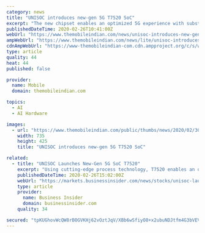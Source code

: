 ```yaml
---
category: news
title: "UNISOC introduces new-gen 5G T7520 SoC"
excerpt: "The new chipset enables an optimized 5G experience with substantially enhanced AI computing and multimedia imaging processing ... and four Arm Cortex-A55 cores with an Arm Mali-G57 based GPU, providing an incredible streaming and gaming experience at ..."
publishedDateTime: 2020-02-26T10:41:00Z
webUrl: "https://www.themobileindian.com/news/unisoc-introduces-new-gen-5g-t7520-soc-30005"
ampWebUrl: "https://www.themobileindian.com/news/lite/unisoc-introduces-new-gen-5g-t7520-soc-30005"
cdnAmpWebUrl: "https://www-themobileindian-com.cdn.ampproject.org/c/s/www.themobileindian.com/news/lite/unisoc-introduces-new-gen-5g-t7520-soc-30005"
type: article
quality: 44
heat: 44
published: false

provider:
  name: Mobile
  domain: themobileindian.com

topics:
  - AI
  - AI Hardware

images:
  - url: "https://www.themobileindian.com/public/thumbs/news/2020/02/30005/UNISOC-5G-SoC_425_735.jpg"
    width: 735
    height: 425
    title: "UNISOC introduces new-gen 5G T7520 SoC"

related:
  - title: "UNISOC Launches New-Gen 5G SoC T7520"
    excerpt: "Using cutting-edge process technology, T7520 enables an optimized 5G experience with substantially enhanced AI computing and multimedia imaging processing capabilities ... T7520 has four Arm Cortex-A76 cores and four Arm Cortex-A55 cores with an Arm Mali-G57 based GPU, providing an incredible streaming and gaming experience at 5G speeds."
    publishedDateTime: 2020-02-26T15:02:00Z
    webUrl: "https://markets.businessinsider.com/news/stocks/unisoc-launches-new-gen-5g-soc-t7520-1028941941"
    type: article
    provider:
      name: Business Insider
      domain: businessinsider.com
    quality: 34

secured: "tpKUGhovWcQW8rBOGVKHj62vOztJqV/XBb6wSfiyO8+x2ubuNDJtfm4G3bVEVBZfyND/YvDMfWAkMeaajOxQwMBoZrAhH7PG6Ap+02IN2l+Kd6olqzvAm+0pxI7FLEKS41kA46Y980qDZHskOFf5RNH69nq4X23pwLn7Dy2mo3ZSmj6wOQ29ihMuRD0/Ssd/3vWta0lMKZj087NMTIdXBBdWoA3xCQzcDyKcijpKTXxPOGR2wY/FnZPOaYbMYxWOtnkKRpxE+ll6Cq/eR5k0vfXEwE5AMSZPor2w1gRKT2HLI3wCiVAKbmo/VnqZahTm;phBdWMTqVc3pNxuXXiKr9A=="
---
```


